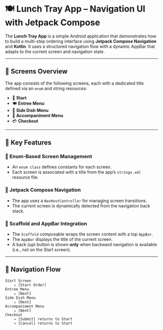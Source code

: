 # 🍽️ Lunch Tray App – Navigation UI with Jetpack Compose

The **Lunch Tray App** is a simple Android application that demonstrates how to build a multi-step ordering interface using **Jetpack Compose Navigation** and **Kotlin**. It uses a structured navigation flow with a dynamic AppBar that adapts to the current screen and navigation state.

---

## 📱 Screens Overview

The app consists of the following screens, each with a dedicated title defined via an `enum` and string resources:

- 🏁 **Start**
- 🍽️ **Entree Menu**
- 🥗 **Side Dish Menu**
- 🧂 **Accompaniment Menu**
- 💳 **Checkout**

---

## 🚀 Key Features

### 📌 Enum-Based Screen Management
- An `enum class` defines constants for each screen.
- Each screen is associated with a title from the app’s `strings.xml` resource file.

### 🧭 Jetpack Compose Navigation
- The app uses a `NavHostController` for managing screen transitions.
- The current screen is dynamically detected from the navigation back stack.

### 🧱 Scaffold and AppBar Integration
- The `Scaffold` composable wraps the screen content with a top `AppBar`.
- The `AppBar` displays the title of the current screen.
- A back (up) button is shown **only** when backward navigation is available (i.e., not on the Start screen).

---

## 🔄 Navigation Flow

```plaintext
Start Screen
    ↓ [Start Order]
Entree Menu
    ↓ [Next]
Side Dish Menu
    ↓ [Next]
Accompaniment Menu
    ↓ [Next]
Checkout
    → [Submit] returns to Start
    → [Cancel] returns to Start